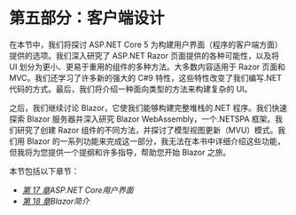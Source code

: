 # 第五部分：客户端设计

在本节中，我们将探讨 ASP.NET Core 5 为构建用户界面（程序的客户端方面）提供的选项。我们深入研究了 ASP.NET Razor 页面提供的各种可能性，以及将 UI 划分为更小、更易于重用的组件的多种方法。大多数内容适用于 Razor 页面和 MVC。我们还学习了许多新的强大的 C#9 特性，这些特性改变了我们编写.NET 代码的方式。最后，我们将介绍一种面向类型的方法来构建复杂的 UI。

之后，我们继续讨论 Blazor，它使我们能够构建完整堆栈的.NET 程序。我们快速探索 Blazor 服务器并深入研究 Blazor WebAssembly，一个.NETSPA 框架。我们研究了创建 Razor 组件的不同方法，并探讨了模型视图更新（MVU）模式。我们用 Blazor 的一系列功能来完成这一部分，我无法在本书中详细介绍这些功能，但我将为您提供一个提纲和许多指导，帮助您开始 Blazor 之旅。

本节包括以下章节：

*   [*第 17 章*](17.html#_idTextAnchor325)*ASP.NET Core用户界面*
*   [*第 18 章*](18.html#_idTextAnchor348)*Blazor简介*